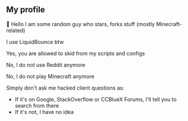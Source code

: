 ## My profile
🤨 Hello
I am some random guy who stars, forks stuff (mostly Minecraft-related)

I use LiquidBounce btw
<!---
👁👄👁
--->

Yes, you are allowed to skid from my scripts and configs 

No, I do not use Reddit anymore

No, I do not play Minecraft anymore


Simply don't ask me hacked client questions as:
- If it's on Google, StackOverflow or CCBlueX Forums, I'll tell you to search from there
- If it's not, I have no idea
